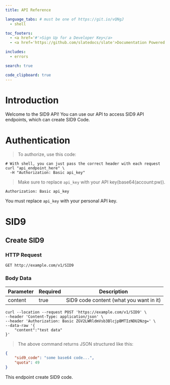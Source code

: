 ```yaml
---
title: API Reference

language_tabs: # must be one of https://git.io/vQNgJ
  - shell

toc_footers:
  - <a href='#'>Sign Up for a Developer Key</a>
  - <a href='https://github.com/slatedocs/slate'>Documentation Powered by IndoChat</a>

includes:
  - errors

search: true

code_clipboard: true
---
```


# Introduction

Welcome to the SID9 API! You can use our API to access SID9 API endpoints, which can create SID9 Code.

# Authentication

> To authorize, use this code:

```shell
# With shell, you can just pass the correct header with each request
curl "api_endpoint_here" \
  -H "Authorization: Basic api_key"
```

> Make sure to replace `api_key` with your API key(base64(account:pw)).

`Authorization: Basic api_key`

<aside class="notice">
You must replace <code>api_key</code> with your personal API key.
</aside>

# SID9

## Create SID9

### HTTP Request

`GET http://example.com/v1/SID9`

### Body Data

Parameter | Required | Description
---------- | ------- | -----------
content | true | SID9 code content (what you want in it)

```shell
curl --location --request POST 'https://example.com/v1/SID9' \
--header 'Content-Type: application/json' \
--header 'Authorization: Basic ZGV2LWRldmVsb3BlcjpBMTIzNDU2Nzg=' \
--data-raw '{
	"content":"test data"
}'
```

> The above command returns JSON structured like this:

```json
{
    "sid9_code": "some base64 code...",
    "quota": 49
}
```

This endpoint create SID9 code.
